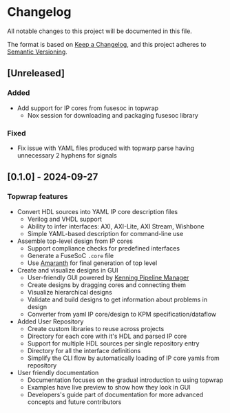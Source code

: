 # Changelog

All notable changes to this project will be documented in this file.

The format is based on [Keep a Changelog](https://keepachangelog.com/en/1.1.0/),
and this project adheres to [Semantic Versioning](https://semver.org/spec/v2.0.0.html).

## [Unreleased]

### Added

- Add support for IP cores from fusesoc in topwrap
    - Nox session for downloading and packaging fusesoc library

### Fixed

- Fix issue with YAML files produced with topwarp parse having unnecessary 2 hyphens for signals

## [0.1.0] - 2024-09-27

### Topwrap features

- Convert HDL sources into YAML IP core description files
    - Verilog and VHDL support
    - Ability to infer interfaces: AXI, AXI-Lite, AXI Stream, Wishbone
    - Simple YAML-based description for command-line use
- Assemble top-level design from IP cores
    - Support compliance checks for predefined interfaces
    - Generate a FuseSoC `.core` file
    - Use [Amaranth](https://github.com/amaranth-lang/amaranth) for final generation of top level
- Create and visualize designs in GUI
    - User-friendly GUI powered by [Kenning Pipeline Manager](https://github.com/antmicro/kenning-pipeline-manager)
    - Create designs by dragging cores and connecting them
    - Visualize hierarchical designs
    - Validate and build designs to get information about problems in design
    - Converter from yaml IP core/design to KPM specification/dataflow
- Added User Repository
    - Create custom libraries to reuse across projects
    - Directory for each core with it's HDL and parsed IP core
    - Support for multiple HDL sources per single repository entry
    - Directory for all the interface definitions
    - Simplify the CLI flow by automatically loading of IP core yamls from repository
- User friendly documentation
    - Documentation focuses on the gradual introduction to using topwrap
    - Examples have live preview to show how they look in GUI
    - Developers's guide part of documentation for more advanced concepts and future contributors
